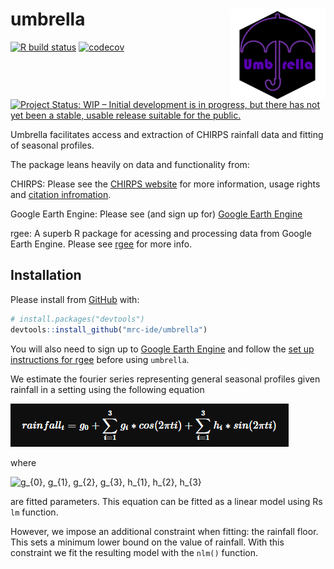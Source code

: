 
<!-- README.md is generated from README.Rmd. Please edit that file -->

# umbrella <img src="man/figures/hex.png" align="right" width=30% height=30% />

<!-- badges: start -->

[![R build
status](https://github.com/mrc-ide/umbrella/workflows/R-CMD-check/badge.svg)](https://github.com/mrc-ide/umbrella/actions)
[![codecov](https://codecov.io/gh/mrc-ide/umbrella/branch/master/graph/badge.svg)](https://codecov.io/gh/mrc-ide/umbrella)
[![Project Status: WIP – Initial development is in progress, but there
has not yet been a stable, usable release suitable for the
public.](https://www.repostatus.org/badges/latest/wip.svg)](https://www.repostatus.org/#wip)
<!-- badges: end -->

Umbrella facilitates access and extraction of CHIRPS rainfall data and
fitting of seasonal profiles.

The package leans heavily on data and functionality from:

CHIRPS: Please see the [CHIRPS
website](https://www.chc.ucsb.edu/data/chirps) for more information,
usage rights and [citation
infromation](http://legacy.chg.ucsb.edu/data/chirps/#_Citations).

Google Earth Engine: Please see (and sign up for) [Google Earth
Engine](https://earthengine.google.com/)

rgee: A superb R package for acessing and processing data from Google
Earth Engine. Please see [rgee](https://r-spatial.github.io/rgee/) for
more info.

## Installation

Please install from [GitHub](https://github.com/) with:

``` r
# install.packages("devtools")
devtools::install_github("mrc-ide/umbrella")
```

You will also need to sign up to [Google Earth
Engine](https://earthengine.google.com/) and follow the [set up
instructions for rgee](https://r-spatial.github.io/rgee/#installation)
before using `umbrella`.

We estimate the fourier series representing general seasonal profiles
given rainfall in a setting using the following equation

<img src="man/figures/eq.png" />

where

![ g\_{0}, g\_{1}, g\_{2}, g\_{3}, h\_{1}, h\_{2}, h\_{3} ](https://latex.codecogs.com/png.image?%5Cdpi%7B110%7D&space;%5Cbg_white&space;%20g_%7B0%7D%2C%20g_%7B1%7D%2C%20g_%7B2%7D%2C%20g_%7B3%7D%2C%20h_%7B1%7D%2C%20h_%7B2%7D%2C%20h_%7B3%7D%20 " g_{0}, g_{1}, g_{2}, g_{3}, h_{1}, h_{2}, h_{3} ")

are fitted parameters. This equation can be fitted as a linear model
using Rs `lm` function.

However, we impose an additional constraint when fitting: the rainfall
floor. This sets a minimum lower bound on the value of rainfall. With
this constraint we fit the resulting model with the `nlm()` function.
